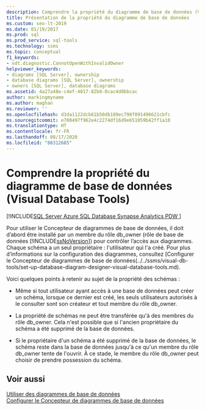```yaml
---
description: Comprendre la propriété du diagramme de base de données (Visual Database Tools)
title: Présentation de la propriété du diagramme de base de données
ms.custom: seo-lt-2019
ms.date: 01/19/2017
ms.prod: sql
ms.prod_service: sql-tools
ms.technology: ssms
ms.topic: conceptual
f1_keywords:
- vdt.diagnostic.CannotOpenWithInvalidOwner
helpviewer_keywords:
- diagrams [SQL Server], ownership
- database diagrams [SQL Server], ownership
- owners [SQL Server], database diagrams
ms.assetid: 4a27a48e-c4ef-4017-82b8-0cac4d0bbcac
author: markingmyname
ms.author: maghan
ms.reviewer: ''
ms.openlocfilehash: d3da1122dcb61b50db189ec798f091496621cbfc
ms.sourcegitcommit: e700497f962e4c2274df16d9e651059b42ff1a10
ms.translationtype: HT
ms.contentlocale: fr-FR
ms.lasthandoff: 08/17/2020
ms.locfileid: "88312685"
---
```

# <a name="understand-database-diagram-ownership-visual-database-tools"></a>Comprendre la propriété du diagramme de base de données (Visual Database Tools)

[!INCLUDE[SQL Server Azure SQL Database Synapse Analytics PDW ](../../includes/applies-to-version/sql-asdb-asdbmi-asa-pdw.md)]

Pour utiliser le Concepteur de diagrammes de base de données, il doit d’abord être installé par un membre du rôle db_owner (rôle de base de données [!INCLUDE[ssNoVersion](../../includes/ssnoversion-md.md)]) pour contrôler l’accès aux diagrammes. Chaque schéma a un seul propriétaire : l'utilisateur qui l'a créé. Pour plus d’informations sur la configuration des diagrammes, consultez [Configurer le Concepteur de diagrammes de base de données(../../ssms/visual-db-tools/set-up-database-diagram-designer-visual-database-tools.md).  
  
Voici quelques points à retenir au sujet de la propriété des schémas :  
  
-   Même si tout utilisateur ayant accès à une base de données peut créer un schéma, lorsque ce dernier est créé, les seuls utilisateurs autorisés à le consulter sont son créateur et tout membre du rôle db_owner.  
  
-   La propriété de schémas ne peut être transférée qu'à des membres du rôle db_owner. Cela n'est possible que si l'ancien propriétaire du schéma a été supprimé de la base de données.  
  
-   Si le propriétaire d'un schéma a été supprimé de la base de données, le schéma reste dans la base de données jusqu'à ce qu'un membre du rôle db_owner tente de l'ouvrir. À ce stade, le membre du rôle db_owner peut choisir de prendre possession du schéma.  
  
## <a name="see-also"></a>Voir aussi

[Utiliser des diagrammes de base de données](../../ssms/visual-db-tools/work-with-database-diagrams-visual-database-tools.md)  
[Configurer le Concepteur de diagrammes de base de données](../../ssms/visual-db-tools/set-up-database-diagram-designer-visual-database-tools.md)

